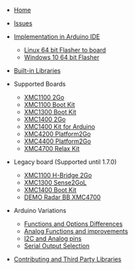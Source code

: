 * [Home](Home)  
* [Issues](Issues)
* [Implementation in Arduino IDE](Implementation-in-Arduino-IDE)
  * [Linux 64 bit Flasher to board](Linux-64-bit-Flasher-to-board "Getting Segger and XMC-Flasher to work on 64 bit Linux")
  * [Windows 10 64 bit Flasher](Windows-10-64-bit-Flasher "Getting Segger and XMC-Flasher to work on 64 bit Windows 10")

* [Built-in Libraries](Built-in-Libraries)
* Supported Boards
  * [XMC1100 2Go](XMC1100-2Go)
  * [XMC1100 Boot Kit](XMC1100-Boot-Kit)
  * [XMC1300 Boot Kit](XMC1300-Boot-Kit)
  * [XMC1400 2Go](XMC1400-2Go)
  * [XMC1400 Kit for Arduino](XMC1400-Kit-for-Arduino)
  * [XMC4200 Platform2Go](XMC4200-Platform2Go)
  * [XMC4400 Platform2Go](XMC4400-Platform2Go)
  * [XMC4700 Relax Kit](XMC4700-Relax-Kit)
* Legacy board (Supported until 1.7.0)
  * [XMC1100 H-Bridge 2Go](XMC1100-H-Bridge-2Go)
  * [XMC1300 Sense2GoL](XMC1300-Sense2GoL)
  * [XMC1400 Boot Kit](XMC1400-Boot-Kit)
  * [DEMO Radar BB XMC4700](DEMO-Radar-BB-XMC4700)
  

* Arduino Variations
    * [Functions and Options Differences](Functions-and-Options-Differences "Known differences between Arduino for AVR and XMC-for-Arduino")
    * [Analog Functions and improvements](Analog-Functions-and-Additions "Extra analog functonality over Arduino for AVR and XMC-for-Arduino")
    * [I2C and Analog pins](I2C-Analog-pins "I2C and analogue pin differences Arduino for AVR and XMC-for-Arduino")
    * [Serial Output Selection](Serial-selection)
* [Contributing and Third Party Libraries](Contributing-and-Third-Party-Libraries)
